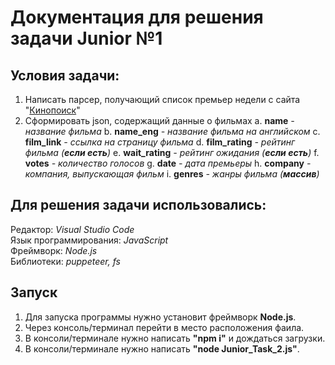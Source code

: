 Документация для решения задачи Junior №1
====

Условия задачи:
----
1. Написать парсер, получающий список премьер недели с сайта "[Кинопоиск](https://www.kinopoisk.ru/premiere/ru/)"
2. Сформировать json, содержащий данные о фильмах
    a. __name__ _- название фильма_
    b. __name_eng__ _- название фильма на английском_
    c. __film_link__ _- ссылка на страницу фильма_
    d. __film_rating__ _- рейтинг фильма (__если есть__)_
    e. __wait_rating__ _- рейтинг ожидания (__если есть__)_
    f. __votes__ _- количество голосов_
    g. __date__ _- дата премьеры_
    h. __company__ _- компания, выпускающая фильм_
    i. __genres__ _- жанры фильма (__массив__)_

Для решения задачи использовались:
----
Редактор: _Visual Studio Code_<br>
Язык программирования: _JavaScript_<br>
Фреймворк: _Node.js_<br>
Библиотеки: _puppeteer, fs_

Запуск
----
1. Для запуска программы нужно установит фреймворк __Node.js__. 
2. Через консоль/терминал перейти в место расположения фаила.
3. В консоли/терминале нужно написать __"npm i"__ и дождаться загрузки.
4. В консоли/терминале нужно написать __"node Junior_Task_2.js"__.